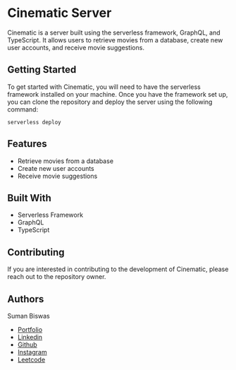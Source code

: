 # Cinematic Server

Cinematic is a server built using the serverless framework, GraphQL, and TypeScript. It allows users to retrieve movies from a database, create new user accounts, and receive movie suggestions.

## Getting Started

To get started with Cinematic, you will need to have the serverless framework installed on your machine. Once you have the framework set up, you can clone the repository and deploy the server using the following command:

```shell
serverless deploy
```

## Features

- Retrieve movies from a database
- Create new user accounts
- Receive movie suggestions

## Built With

- Serverless Framework
- GraphQL
- TypeScript

## Contributing

If you are interested in contributing to the development of Cinematic, please reach out to the repository owner.

## Authors

Suman Biswas </br>

- [Portfolio](https://sumanbiswas.vercel.app/)
- [Linkedin](https://www.linkedin.com/in/sumanbiswas7)
- [Github](https://github.com/sumanbiswas7)
- [Instagram](https://www.instagram.com/sumanbiswas7)
- [Leetcode](https://leetcode.com/sumanbiswas7/)
